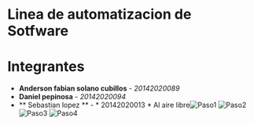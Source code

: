# Linea de automatizacion de Sotfware
# Integrantes
* **Anderson fabian solano cubillos** - *20142020089* 
* **Daniel pepinosa** - *20142020094* 
* ** Sebastian lopez ** - * 20142020013 * 
Al aire libre![Paso1](https://github.com/daniels0009/AutomatizacionGestion/blob/master/P%C3%A1ginaWeb/1.png)
![Paso2](https://github.com/daniels0009/AutomatizacionGestion/blob/master/P%C3%A1ginaWeb/2.png)
![Paso3](https://github.com/daniels0009/AutomatizacionGestion/blob/master/P%C3%A1ginaWeb/3.png)
![Paso4](https://github.com/daniels0009/AutomatizacionGestion/blob/master/P%C3%A1ginaWeb/4.png)
